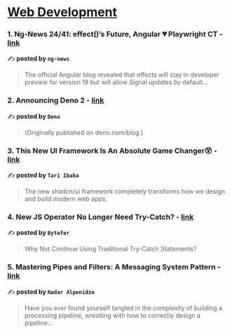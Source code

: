 
<h1><a href=https://medium.com/tag/web-development/recommended target="_blank" rel="noopener noreferrer">Web Development</a></h1>
<h3>1. Ng-News 24/41: effect()’s Future, Angular 💔 Playwright CT - <a href="https://medium.com/ng-news/ng-news-24-41-effect-s-future-angular-playwright-ct-deab07e3ac0c" target="_blank" rel="noopener noreferrer">link</a></h3>

✍️ **posted by `ng-news`**

<blockquote>The official Angular blog revealed that effects will stay in developer preview for version 19 but will allow Signal updates by default…</blockquote>

<h3>2. Announcing Deno 2 - <a href="https://medium.com/@denoland/announcing-deno-2-5ef6fa56a743" target="_blank" rel="noopener noreferrer">link</a></h3>

✍️ **posted by `Deno`**

<blockquote>(Originally published on deno.com/blog.)</blockquote>

<h3>3. This New UI Framework Is An Absolute Game Changer😲 - <a href="https://medium.com/coding-beauty/new-shadcn-ui-c28c2251bbe6" target="_blank" rel="noopener noreferrer">link</a></h3>

✍️ **posted by `Tari Ibaba`**

<blockquote>The new shadcn/ui framework completely transforms how we design and build modern web apps.</blockquote>

<h3>4. New JS Operator No Longer Need Try-Catch? - <a href="https://medium.com/@bytefer/new-js-operators-no-longer-need-try-catch-2994a99ccfd3" target="_blank" rel="noopener noreferrer">link</a></h3>

✍️ **posted by `Bytefer`**

<blockquote>Why Not Continue Using Traditional Try-Catch Statements?</blockquote>

<h3>5. Mastering Pipes and Filters: A Messaging System Pattern - <a href="https://medium.com/@nadaralp16/mastering-pipes-and-filters-a-messaging-system-pattern-adcfe7ec1c83" target="_blank" rel="noopener noreferrer">link</a></h3>

✍️ **posted by `Nadar Alpenidze`**

<blockquote>Have you ever found yourself tangled in the complexity of building a processing pipeline, wrestling with how to correctly design a pipeline…</blockquote>

